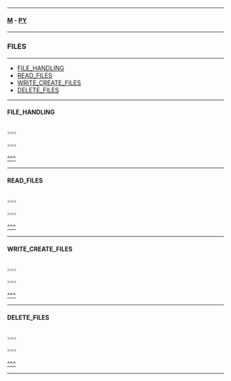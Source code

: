
---

#### [M](https://github.com/ttltrk/TTT/blob/master/menu.md) - [PY](https://github.com/ttltrk/TTT/blob/master/PY/PY.md)

---

### FILES

---

* [FILE_HANDLING](#FILE_HANDLING)
* [READ_FILES](#READ_FILES)
* [WRITE_CREATE_FILES](#WRITE_CREATE_FILES)
* [DELETE_FILES](#DELETE_FILES)

---

#### FILE_HANDLING

```py

>>>

>>>
```

[^^^](#FILES)

---

#### READ_FILES

```py

>>>

>>>
```

[^^^](#FILES)

---

#### WRITE_CREATE_FILES

```py

>>>

>>>
```

[^^^](#FILES)

---

#### DELETE_FILES

```py

>>>

>>>
```

[^^^](#FILES)

---

